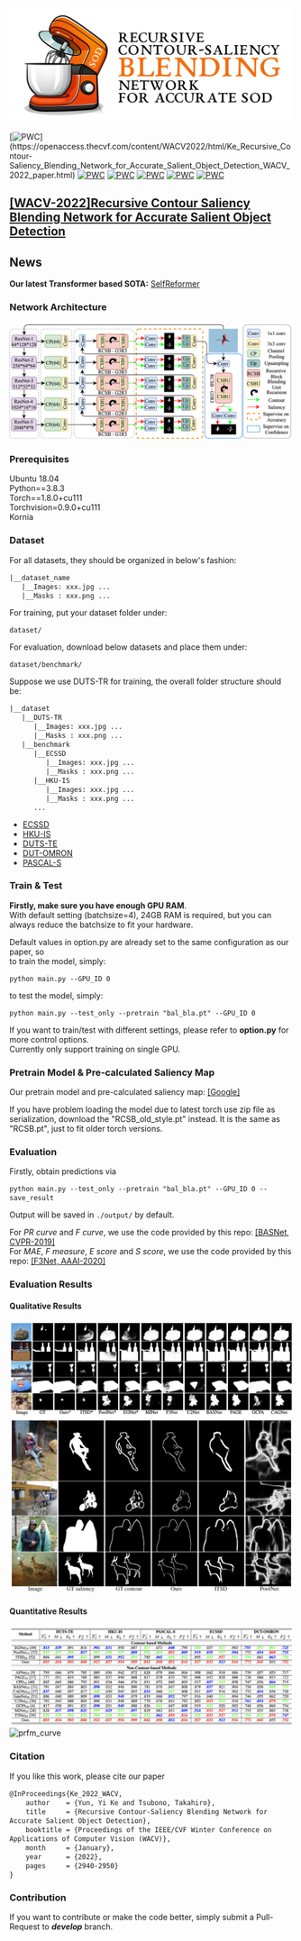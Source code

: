 <img src="https://github.com/BarCodeReader/RCSB-PyTorch/blob/main/bin/RCSB_logo.png" alt="drawing" width="1000"/>

[![PWC](https://img.shields.io/badge/Paper-WACV%202022-b31b1b?)](https://openaccess.thecvf.com/content/WACV2022/html/Ke_Recursive_Contour-Saliency_Blending_Network_for_Accurate_Salient_Object_Detection_WACV_2022_paper.html)
[![PWC](https://img.shields.io/endpoint.svg?url=https://paperswithcode.com/badge/recursive-contour-saliency-blending-network/salient-object-detection-on-pascal-s-1)](https://paperswithcode.com/sota/salient-object-detection-on-pascal-s-1?p=recursive-contour-saliency-blending-network)
[![PWC](https://img.shields.io/endpoint.svg?url=https://paperswithcode.com/badge/recursive-contour-saliency-blending-network/salient-object-detection-on-ecssd-1)](https://paperswithcode.com/sota/salient-object-detection-on-ecssd-1?p=recursive-contour-saliency-blending-network)
[![PWC](https://img.shields.io/endpoint.svg?url=https://paperswithcode.com/badge/recursive-contour-saliency-blending-network/salient-object-detection-on-hku-is-1)](https://paperswithcode.com/sota/salient-object-detection-on-hku-is-1?p=recursive-contour-saliency-blending-network)
[![PWC](https://img.shields.io/endpoint.svg?url=https://paperswithcode.com/badge/recursive-contour-saliency-blending-network/salient-object-detection-on-dut-omron-2)](https://paperswithcode.com/sota/salient-object-detection-on-dut-omron-2?p=recursive-contour-saliency-blending-network)
[![PWC](https://img.shields.io/endpoint.svg?url=https://paperswithcode.com/badge/recursive-contour-saliency-blending-network/salient-object-detection-on-duts-te-1)](https://paperswithcode.com/sota/salient-object-detection-on-duts-te-1?p=recursive-contour-saliency-blending-network)

## [[WACV-2022]Recursive Contour Saliency Blending Network for Accurate Salient Object Detection](https://openaccess.thecvf.com/content/WACV2022/html/Ke_Recursive_Contour-Saliency_Blending_Network_for_Accurate_Salient_Object_Detection_WACV_2022_paper.html)

## News
**Our latest Transformer based SOTA:** [SelfReformer](https://github.com/BarCodeReader/SelfReformer)

### Network Architecture
![network](https://github.com/BarCodeReader/RCSB-PyTorch/blob/main/bin/RCSBNet.png)
### Prerequisites
Ubuntu 18.04\
Python==3.8.3\
Torch==1.8.0+cu111\
Torchvision=0.9.0+cu111\
Kornia

### Dataset
For all datasets, they should be organized in below's fashion:
```
|__dataset_name
   |__Images: xxx.jpg ... 
   |__Masks : xxx.png ... 
```
For training, put your dataset folder under:
```
dataset/
```
For evaluation, download below datasets and place them under:
```
dataset/benchmark/
```
Suppose we use DUTS-TR for training, the overall folder structure should be:
```
|__dataset
   |__DUTS-TR
      |__Images: xxx.jpg ... 
      |__Masks : xxx.png ... 
   |__benchmark
      |__ECSSD
         |__Images: xxx.jpg ... 
         |__Masks : xxx.png ... 
      |__HKU-IS
         |__Images: xxx.jpg ... 
         |__Masks : xxx.png ... 
      ...
```
- [ECSSD](http://www.cse.cuhk.edu.hk/leojia/projects/hsaliency/dataset.html)
- [HKU-IS](https://i.cs.hku.hk/~gbli/deep_saliency.html)
- [DUTS-TE](http://saliencydetection.net/duts/)
- [DUT-OMRON](http://saliencydetection.net/dut-omron/)
- [PASCAL-S](http://cbi.gatech.edu/salobj/)
### Train & Test
**Firstly, make sure you have enough GPU RAM**.\
With default setting (batchsize=4), 24GB RAM is required, but you can always reduce the batchsize to fit your hardware.

Default values in option.py are already set to the same configuration as our paper, so\
to train the model, simply:
```
python main.py --GPU_ID 0
```
to test the model, simply:
```
python main.py --test_only --pretrain "bal_bla.pt" --GPU_ID 0
```
If you want to train/test with different settings, please refer to **option.py** for more control options.\
Currently only support training on single GPU.
### Pretrain Model & Pre-calculated Saliency Map
Our pretrain model and pre-calculated saliency map: [[Google]](https://drive.google.com/drive/folders/1P5h-L_YhbDls98r0NWXGMOcG6tjZNjza?usp=sharing)

If you have problem loading the model due to latest torch use zip file as serialization, download the "RCSB_old_style.pt" instead. It is the same as "RCSB.pt", just to fit older torch versions.

### Evaluation
Firstly, obtain predictions via
```
python main.py --test_only --pretrain "bal_bla.pt" --GPU_ID 0 --save_result
```
Output will be saved in `./output/` by default.

For *PR curve* and *F curve*, we use the code provided by this repo: [[BASNet, CVPR-2019]](https://github.com/xuebinqin/Binary-Segmentation-Evaluation-Tool)\
For *MAE*, *F measure*, *E score* and *S score*, we use the code provided by this repo: [[F3Net, AAAI-2020]](https://github.com/weijun88/F3Net#evaluation)
### Evaluation Results
#### Qualitative Results
![pred](https://github.com/BarCodeReader/RCSB-PyTorch/blob/main/bin/vis.png)
![contour](https://github.com/BarCodeReader/RCSB-PyTorch/blob/main/bin/ctr.png)
#### Quantitative Results
![mae_table](https://github.com/BarCodeReader/RCSB-PyTorch/blob/main/bin/MAE_table.png)
![prfm_curve](https://github.com/BarCodeReader/RCSB-PyTorch/blob/main/bin/all_prfm_curves_12.png)
### Citation
If you like this work, please cite our paper
```
@InProceedings{Ke_2022_WACV,
    author    = {Yun, Yi Ke and Tsubono, Takahiro},
    title     = {Recursive Contour-Saliency Blending Network for Accurate Salient Object Detection},
    booktitle = {Proceedings of the IEEE/CVF Winter Conference on Applications of Computer Vision (WACV)},
    month     = {January},
    year      = {2022},
    pages     = {2940-2950}
}
```
### Contribution
If you want to contribute or make the code better, simply submit a Pull-Request to ***develop*** branch.
